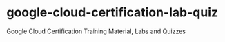 # google-cloud-certification-lab-quiz
Google Cloud Certification Training Material, Labs and Quizzes
